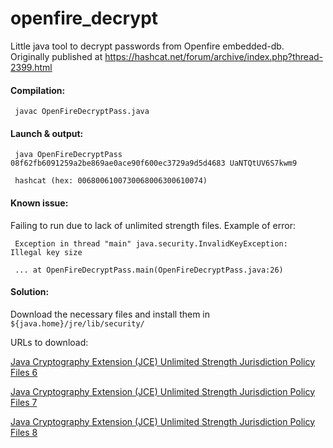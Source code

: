 # openfire_decrypt
Little java tool to decrypt passwords from Openfire embedded-db.
<br>
Originally published at https://hashcat.net/forum/archive/index.php?thread-2399.html


<h4>Compilation:</h4>
<code> javac OpenFireDecryptPass.java </code>

<h4>Launch & output:</h4>
<code> java OpenFireDecryptPass 08f62fb6091259a2be869ae0ace90f600ec3729a9d5d4683 UaNTQtUV6S7kwm9 </code>

<code> hashcat (hex: 0068006100730068006300610074) </code>

<h4> Known issue:</h4>
Failing to run due to lack of unlimited strength files. Example of error:

<code> Exception in thread "main" java.security.InvalidKeyException: Illegal key size </code>

<code> ... at OpenFireDecryptPass.main(OpenFireDecryptPass.java:26) </code>

<h4> Solution:</h4>
Download the necessary files and install them in <code>${java.home}/jre/lib/security/</code>

URLs to download:

<a href="http://www.oracle.com/technetwork/java/javase/downloads/jce-6-download-429243.html">Java Cryptography Extension (JCE) Unlimited Strength Jurisdiction Policy Files 6</a>

<a href="http://www.oracle.com/technetwork/java/javase/downloads/jce-7-download-432124.html">Java Cryptography Extension (JCE) Unlimited Strength Jurisdiction Policy Files 7</a>

<a href="http://www.oracle.com/technetwork/java/javase/downloads/jce8-download-2133166.html">Java Cryptography Extension (JCE) Unlimited Strength Jurisdiction Policy Files 8</a>

